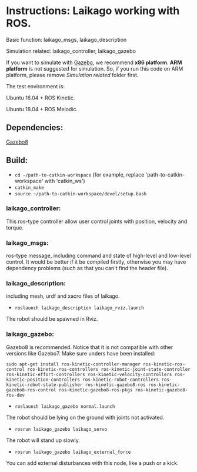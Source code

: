 # Instructions: Laikago working with ROS. 

Basic function: laikago_msgs, laikago_description

Simulation related: laikago_controller, laikago_gazebo


If you want to simulate with [Gazebo](http://gazebosim.org/), we recommend **x86 platform**. **ARM platform** is not suggested for simulation. So, if you run this code on ARM platform, please remove *Simulation related* folder first.

The test environment is: 

Ubuntu 16.04 + ROS Kinetic. 

Ubuntu 18.04 + ROS Melodic.

## Dependencies:
[Gazebo8](http://gazebosim.org/)

## Build:
* `cd ~/path-to-catkin-workspace`  (for example, replace 'path-to-catkin-workspace' with 'catkin_ws')
* `catkin_make`
* `source ~/path-to-catkin-workspace/devel/setup.bash`

### laikago_controller:
This ros-type controller allow user control joints with position, velocity and torque.

### laikago_msgs:
ros-type message, including command and state of high-level and low-level control.
It would be better if it be compiled firstly, otherwise you may have dependency problems (such as that you can't find the header file).

### laikago_description:
including mesh, urdf and xacro files of laikago.
* `roslaunch laikago_description laikago_rviz.launch`

The robot should be spawned in Rviz.

### laikago_gazebo:
Gazebo8 is recommended. Notice that it is not compatible with other versions like Gazebo7.
Make sure unders have been installed:
```
sudo apt-get install ros-kinetic-controller-manager ros-kinetic-ros-control ros-kinetic-ros-controllers ros-kinetic-joint-state-controller ros-kinetic-effort-controllers ros-kinetic-velocity-controllers ros-kinetic-position-controllers ros-kinetic-robot-controllers ros-kinetic-robot-state-publisher ros-kinetic-gazebo8-ros ros-kinetic-gazebo8-ros-control ros-kinetic-gazebo8-ros-pkgs ros-kinetic-gazebo8-ros-dev
```
* `roslaunch laikago_gazebo normal.launch`

The robot should be lying on the ground with joints not activated.

* `rosrun laikago_gazebo laikago_servo`

The robot will stand up slowly.

* `rosrun laikago_gazebo laikago_external_force`

You can add external disturbances with this node, like a push or a kick.

